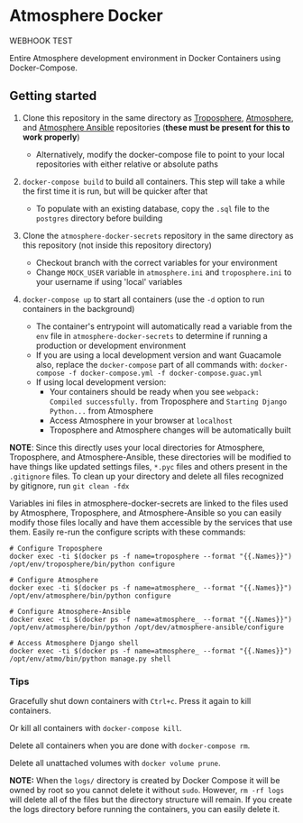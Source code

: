 # Atmosphere Docker

WEBHOOK TEST

Entire Atmosphere development environment in Docker Containers using Docker-Compose.


## Getting started
1. Clone this repository in the same directory as [Troposphere](https://github.com/cyverse/troposphere), [Atmosphere](https://github.com/cyverse/atmosphere), and [Atmosphere Ansible](https://github.com/cyverse/atmosphere-ansible) repositories (**these must be present for this to work properly**)
    - Alternatively, modify the docker-compose file to point to your local repositories with either relative or absolute paths


2. `docker-compose build` to build all containers. This step will take a while the first time it is run, but will be quicker after that
    - To populate with an existing database, copy the `.sql` file to the `postgres` directory before building


3. Clone the `atmosphere-docker-secrets` repository in the same directory as this repository (not inside this repository directory)
    - Checkout branch with the correct variables for your environment
    - Change `MOCK_USER` variable in `atmosphere.ini` and `troposphere.ini` to your username if using 'local' variables


4. `docker-compose up` to start all containers (use the `-d` option to run containers in the background)
    - The container's entrypoint will automatically read a variable from the `env` file in `atmosphere-docker-secrets` to determine if running a production or development environment
    - If you are using a local development version and want Guacamole also, replace the `docker-compose` part of all commands with: `docker-compose -f docker-compose.yml -f docker-compose.guac.yml`
    - If using local development version:
      - Your containers should be ready when you see `webpack: Compiled successfully.` from Troposphere and `Starting Django Python...` from Atmosphere
      - Access Atmosphere in your browser at `localhost`
      - Troposphere and Atmosphere changes will be automatically built


**NOTE**: Since this directly uses your local directories for Atmosphere, Troposphere, and Atmosphere-Ansible, these directories will be modified to have things like updated settings files, `*.pyc` files and others present in the `.gitignore` files. To clean up your directory and delete all files recognized by gitignore, run `git clean -fdx`


Variables ini files in atmosphere-docker-secrets are linked to the files used by Atmosphere, Troposphere, and Atmosphere-Ansible so you can easily modify those files locally and have them accessible by the services that use them. Easily re-run the configure scripts with these commands:
```shell
# Configure Troposphere
docker exec -ti $(docker ps -f name=troposphere --format "{{.Names}}") /opt/env/troposphere/bin/python configure

# Configure Atmosphere
docker exec -ti $(docker ps -f name=atmosphere_ --format "{{.Names}}") /opt/env/atmosphere/bin/python configure

# Configure Atmosphere-Ansible
docker exec -ti $(docker ps -f name=atmosphere_ --format "{{.Names}}") /opt/env/atmosphere/bin/python /opt/dev/atmosphere-ansible/configure

# Access Atmosphere Django shell
docker exec -ti $(docker ps -f name=atmosphere_ --format "{{.Names}}") /opt/env/atmo/bin/python manage.py shell
```


### Tips
Gracefully shut down containers with `Ctrl+c`. Press it again to kill containers.

Or kill all containers with `docker-compose kill`.

Delete all containers when you are done with `docker-compose rm`.

Delete all unattached volumes with `docker volume prune`.

**NOTE:** When the `logs/` directory is created by Docker Compose it will be owned by root so you cannot delete it without `sudo`. However, `rm -rf logs` will delete all of the files but the directory structure will remain. If you create the logs directory before running the containers, you can easily delete it.
